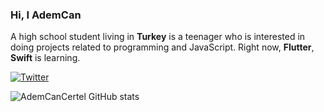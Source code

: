 ### Hi, I AdemCan
A high school student living in **Turkey** is a teenager who is interested in doing projects related to programming and JavaScript. Right now, **Flutter**, **Swift** is learning.

<a href="https://twitter.com/CertelAdemCan" target="_blank"><img align="center" alt="Twitter" src="https://img.shields.io/badge/-Twitter-1DA1F2?style=flat-square&logo=twitter&logoColor=white" /></a>

![AdemCanCertel GitHub stats](https://github-readme-stats.vercel.app/api?username=AdemCanCertel&show_icons=true&bg_color=000000&title_color=FFFFFF&text_color=adb5bd&icon_color=D6D6D6&border_radius=10&show_icons=true&hide_border=true&hide=issues&hide_title=true&include_all_commits=true&count_private=true)
